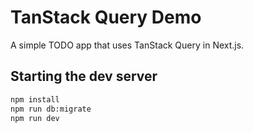 # TanStack Query Demo

A simple TODO app that uses TanStack Query in Next.js.

## Starting the dev server

```sh
npm install
npm run db:migrate
npm run dev
```
